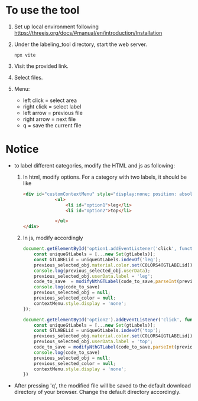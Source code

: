 # To use the tool

1. Set up local environment following https://threejs.org/docs/#manual/en/introduction/Installation

2. Under the labeling_tool directory, start the web server.

   ```shell
   npx vite
   ```

3. Visit the provided link.

4. Select files.

5. Menu:

   - left click = select area
   - right click = select label
   - left arrow = previous file
   - right arrow = next file
   - q = save the current file

# Notice

- to label different categories, modify the HTML and js as following:

  1. In html, modify options. For a category with two labels, it should be like

     ```html
     <div id="customContextMenu" style="display:none; position: absolute; z-index: 1000; ">
                 <ul>
                     <li id="option1">leg</li>
                     <li id="option2">top</li>
     
                 </ul>
     </div>
     ```

  2. In js, modify accordingly

     ```javascript
     document.getElementById('option1.addEventListener('click', function() {
         const uniqueGtLabels = [...new Set(gtLabels)];        
         const GTLABELid = uniqueGtLabels.indexOf('leg');
         previous_selected_obj.material.color.set(COLORS4[GTLABELid]);
         console.log(previous_selected_obj.userData);
         previous_selected_obj.userData.label = 'leg';
         code_to_save  = modifyNthGTLabel(code_to_save,parseInt(previous_selected_obj.userData.id,10),'leg')
         console.log(code_to_save)
         previous_selected_obj = null;
         previous_selected_color = null;
         contextMenu.style.display = 'none';  
     });
     
     document.getElementById('option2').addEventListener('click', function() {
         const uniqueGtLabels = [...new Set(gtLabels)];        
         const GTLABELid = uniqueGtLabels.indexOf('top');
         previous_selected_obj.material.color.set(COLORS4[GTLABELid]);
         previous_selected_obj.userData.label = 'top';
         code_to_save = modifyNthGTLabel(code_to_save,parseInt(previous_selected_obj.userData.id,10),'top')
         console.log(code_to_save)
         previous_selected_obj = null;
         previous_selected_color = null;
         contextMenu.style.display = 'none';
     })
     ```

- After pressing 'q', the modified file will be saved to the default download directory of your browser. Change the default directory accordingly.